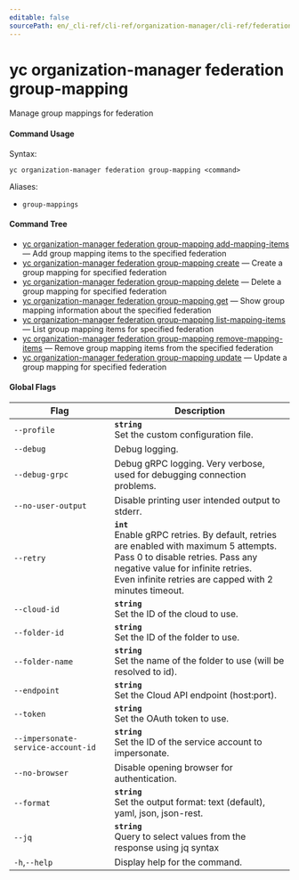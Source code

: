 ```yaml
---
editable: false
sourcePath: en/_cli-ref/cli-ref/organization-manager/cli-ref/federation/group-mapping/index.md
---
```


# yc organization-manager federation group-mapping

Manage group mappings for federation

#### Command Usage

Syntax: 

`yc organization-manager federation group-mapping <command>`

Aliases: 

- `group-mappings`

#### Command Tree

- [yc organization-manager federation group-mapping add-mapping-items](add-mapping-items.md) — Add group mapping items to the specified federation
- [yc organization-manager federation group-mapping create](create.md) — Create a group mapping for specified federation
- [yc organization-manager federation group-mapping delete](delete.md) — Delete a group mapping for specified federation
- [yc organization-manager federation group-mapping get](get.md) — Show group mapping information about the specified federation
- [yc organization-manager federation group-mapping list-mapping-items](list-mapping-items.md) — List group mapping items for specified federation
- [yc organization-manager federation group-mapping remove-mapping-items](remove-mapping-items.md) — Remove group mapping items from the specified federation
- [yc organization-manager federation group-mapping update](update.md) — Update a group mapping for specified federation

#### Global Flags

| Flag | Description |
|----|----|
|`--profile`|<b>`string`</b><br/>Set the custom configuration file.|
|`--debug`|Debug logging.|
|`--debug-grpc`|Debug gRPC logging. Very verbose, used for debugging connection problems.|
|`--no-user-output`|Disable printing user intended output to stderr.|
|`--retry`|<b>`int`</b><br/>Enable gRPC retries. By default, retries are enabled with maximum 5 attempts.<br/>Pass 0 to disable retries. Pass any negative value for infinite retries.<br/>Even infinite retries are capped with 2 minutes timeout.|
|`--cloud-id`|<b>`string`</b><br/>Set the ID of the cloud to use.|
|`--folder-id`|<b>`string`</b><br/>Set the ID of the folder to use.|
|`--folder-name`|<b>`string`</b><br/>Set the name of the folder to use (will be resolved to id).|
|`--endpoint`|<b>`string`</b><br/>Set the Cloud API endpoint (host:port).|
|`--token`|<b>`string`</b><br/>Set the OAuth token to use.|
|`--impersonate-service-account-id`|<b>`string`</b><br/>Set the ID of the service account to impersonate.|
|`--no-browser`|Disable opening browser for authentication.|
|`--format`|<b>`string`</b><br/>Set the output format: text (default), yaml, json, json-rest.|
|`--jq`|<b>`string`</b><br/>Query to select values from the response using jq syntax|
|`-h`,`--help`|Display help for the command.|
